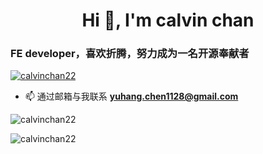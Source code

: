 <h1 align="center">Hi 👋, I'm calvin chan</h1>
<h3 align="left">FE developer，喜欢折腾，努力成为一名开源奉献者</h3>

<p align="left"> <a href="https://github.com/ryo-ma/github-profile-trophy"><img src="https://github-profile-trophy.vercel.app/?username=calvinchan22" alt="calvinchan22" /></a> </p>

- 📫 通过邮箱与我联系 **yuhang.chen1128@gmail.com**

<p><img align="center" src="https://github-readme-stats.vercel.app/api?username=calvinchan22&show_icons=true&locale=cn" alt="calvinchan22" /></p>

<p><img align="center" src="https://github-readme-streak-stats.herokuapp.com/?user=calvinchan22&locale=zh_Hans" alt="calvinchan22" /></p>